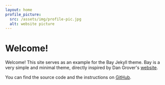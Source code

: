 ```yaml
---
layout: home
profile_picture:
  src: /assets/img/profile-pic.jpg
  alt: website picture
---
```


<h1>
  Welcome!
</h1>
<p>
  Welcome! This site serves as an example for the Bay Jekyll theme. Bay is a very simple and minimal theme, directly inspired by Dan Grover's <a href="http://dangrover.com">website</a>.
</p>

<p>
  You can find the source code and the instructions on <a href="https://github.com/eliottvincent/bay">GitHub</a>.
</p>
